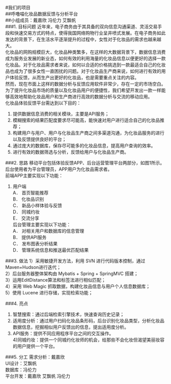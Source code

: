 #我们的项目<br>
##呼噜喵化妆品数据反馈与分析平台<br>
##小组成员：戴嘉欣 冯伦力 艾飘帆<br>
###1.	目标问题
  近年来，电子商务由于其具备的双向信息沟通渠道、灵活交易手段和快速交易方式的特点，使得我国网络购物行业呈井喷式发展。在电子商务如此发达的背景下，在生活水平逐渐提升的过程中，女性对于化妆品的需求也越来越大。<br>
  化妆品的网购规模巨大，化妆品种类繁多，在这样的大数据背景下，数据信息消费成为服务业发展的新业态，如何有效的利用海量的化妆品信息以便更好的选择一款化妆品。对于化妆品需求者来说，如何以合适的价格挑选到一款最适合自己的化妆品也成为了很多女性一直困扰的问题。对于化妆品生产商来说，如何进行有效的用户体验反馈，从而生产出更好的化妆品，也是需要重点关注的内容。<br>
  然而，现在市面上这样的数据分析与反馈应用软件非常少，存在一定的市场空白。为了提升化妆品市场的质量以及化妆品用户的便捷性，我们希望开发出一款一样能够高效地帮助化妆品用户和生产商进行高效的数据分析与交流的移动应用。<br>
  化妆品体验反馈平台需达到以下目的：<br>
1)	提供数据信息消费的相关模块，主要是API服务；<br>
2)	模糊搜索的结果匹配度要求尽可能高，能快速对用户进行适合自己的化妆品推荐；<br>
3)	构建用户与用户、用户与化妆品生产商之间多渠道沟通，为化妆品服务的进行以及反馈提供良好的平台；<br>
4)	通过庞大的数据库，保存尽可能多的化妆品信息，提高用户查询的效率。<br>
5)	进行有效的数据筛选与分析，反馈给用户与化妆品生产商。<br>

###2.	思路
移动平台包括体验反馈APP、后台运营管理平台两部分，如图1所示。后台使用者为平台管理员，APP用户为化妆品需求者。<br>
前端APP主要实现以下功能：<br>
1)	用户端<br>
A．	首页智能推荐<br>
B．	化妆品识别<br>
C．	新品小样体验与反馈<br>
D．	同城约妆<br>
E．	交流分享<br>
后台管理主要实现以下功能：<br>
A．	对相关用户和数据库的信息管理<br>
B．	提供API服务<br>
C．	发布图表分析结果<br>
D．	管理系统信息和推送最优匹配结果<br>
 
                      

###3.	做法
1）采用敏捷开发方法，利用 SVN 进行代码版本控制，通过 Maven+Hudson进行迭代；<br>
2）后台服务器整体架构由 Mybatis + Spring + SpringMVC 搭建；<br>
3）运用EditDistance算法和标签法进行相似匹配；<br>
4）采用 Web Magic 抓取数据，构建化妆品信息与用户个人信息数据库；<br>
5）使用 Lucene 进行存储，实现检索功能；<br>

###4.	亮点
1) 智慧搜索：通过后端检索引擎技术，快速查询历史记录；<br>
2) 适用度分析：通过用户扫码化妆品条形码，后台识别化妆品类型，分析化妆品数据信息，挖掘相似用户反馈出的信息，提出适用度分析。<br>
3) API服务：提供不同应用程序平台之间的交互操作。<br>
4)同城约妆：提供一个同城约化妆师的机会，给那些不会化妆但渴望美丽妆容的用户提供一个平台。<br>

###5.	分工
需求分析：戴嘉欣<br>
UI设计：艾飘帆<br>
数据库：冯伦力<br>
平台开发：戴嘉欣 艾飘帆 冯伦力<br>


